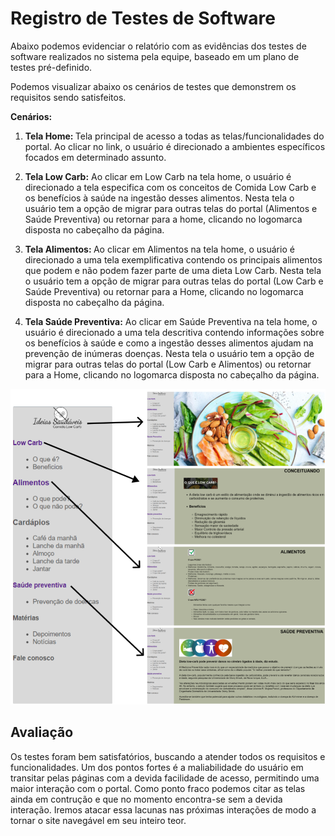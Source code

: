 # Registro de Testes de Software

Abaixo podemos evidenciar o relatório com as evidências dos testes de software realizados no sistema pela equipe, baseado em um plano de testes pré-definido.

Podemos visualizar abaixo os cenários de testes que demonstrem os requisitos sendo satisfeitos.

<strong> Cenários: </strong>

1. <strong> Tela Home: </strong> Tela principal de acesso a todas as telas/funcionalidades do portal. Ao clicar no link, o usuário é direcionado a ambientes específicos focados em determinado assunto. 

2. <strong> Tela Low Carb:</strong> Ao clicar em Low Carb na tela home, o usuário é direcionado a tela especifica com os conceitos de Comida Low Carb e os benefícios à saúde na ingestão desses alimentos. Nesta tela o usuário tem a opção de migrar para outras telas do portal (Alimentos e Saúde Preventiva) ou retornar para a home, clicando no logomarca disposta no cabeçalho da página. 

3. <strong> Tela Alimentos: </strong> Ao clicar em Alimentos na tela home, o usuário é direcionado a uma tela exemplificativa contendo os principais alimentos que podem e não podem fazer parte de uma dieta Low Carb. Nesta tela o usuário tem a opção de migrar para outras telas do portal (Low Carb e Saúde Preventiva) ou retornar para a Home, clicando no logomarca disposta no cabeçalho da página. 

4. <strong>Tela Saúde Preventiva:</strong> Ao clicar em Saúde Preventiva na tela home, o usuário é direcionado a uma tela descritiva contendo informações sobre os benefícios à saúde e como a ingestão desses alimentos ajudam na prevenção de inúmeras doenças. Nesta tela o usuário tem a opção de migrar para outras telas do portal (Low Carb e Alimentos) ou retornar para a Home, clicando no logomarca disposta no cabeçalho da página. 

 <img id = "figma" src="../docs/img/tela_plano_de_testes.png" width=900px>

## Avaliação

Os testes foram bem satisfatórios, buscando a atender todos os requisitos e funcionalidades. Um dos pontos fortes é a maliabilidade do usuário em transitar pelas páginas com a devida facilidade de acesso, permitindo uma maior interação com o portal. Como ponto fraco podemos citar as telas ainda em contrução e que no momento encontra-se sem a devida interação. Iremos atacar essa lacunas nas próximas interações de modo a tornar o site navegável em seu inteiro teor. 